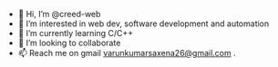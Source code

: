 - 👋 Hi, I’m @creed-web
- 👀 I’m interested in web dev, software development and automation 
- 🌱 I’m currently learning C/C++
- 💞️ I’m looking to collaborate 
- 📫 Reach me on gmail varunkumarsaxena26@gmail.com
.

<!---
creed-web/creed-web is a ✨ special ✨ repository because its `README.md` (this file) appears on your GitHub profile.
You can click the Preview link to take a look at your changes.
--->
